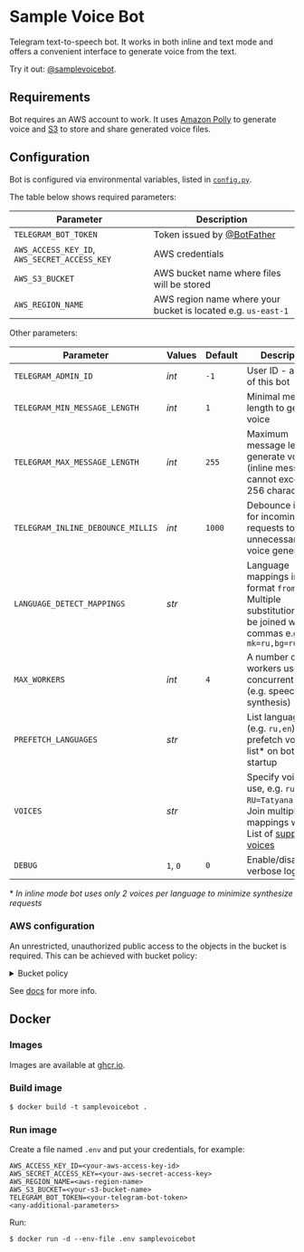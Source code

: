 # Sample Voice Bot

Telegram text-to-speech bot. It works in both inline and text mode and offers a convenient interface to generate voice from the text.

Try it out: [@samplevoicebot](https://t.me/samplevoicebot).

## Requirements

Bot requires an AWS account to work. It uses [Amazon Polly](https://aws.amazon.com/polly/) to generate voice
and [S3](https://aws.amazon.com/s3/) to store and share generated voice files.

## Configuration

Bot is configured via environmental variables, listed in [`config.py`](src/config.py).

The table below shows required parameters:

Parameter|Description
---|---
`TELEGRAM_BOT_TOKEN`|Token issued by [@BotFather](https://t.me/botfather)
`AWS_ACCESS_KEY_ID`, `AWS_SECRET_ACCESS_KEY`|AWS credentials
`AWS_S3_BUCKET`|AWS bucket name where files will be stored
`AWS_REGION_NAME`|AWS region name where your bucket is located e.g. `us-east-1`

Other parameters:

Parameter|Values|Default|Description
---|---|---|---
`TELEGRAM_ADMIN_ID`|_int_|`-1`|User ID - admin of this bot
`TELEGRAM_MIN_MESSAGE_LENGTH`|_int_|`1`|Minimal message length to generate voice
`TELEGRAM_MAX_MESSAGE_LENGTH`|_int_|`255`|Maximum message length to generate voice (inline messages cannot exceed 256 characters)
`TELEGRAM_INLINE_DEBOUNCE_MILLIS`|_int_|`1000`|Debounce interval for incoming inline requests to avoid unnecessary voice generations
`LANGUAGE_DETECT_MAPPINGS`|_str_| |Language mappings in format `from=to`. Multiple substitutions can be joined with commas e.g. `mk=ru,bg=ru,uk=ru`
`MAX_WORKERS`|_int_|`4`|A number of workers used for concurrent jobs (e.g. speech synthesis)
`PREFETCH_LANGUAGES`|_str_| |List languages (e.g. `ru,en`) to prefetch voices list\* on bot startup
`VOICES`|_str_| |Specify voices to use, e.g. `ru-RU=Tatyana,Maxim`. Join multiple mappings with `;`. List of [supported voices](https://docs.aws.amazon.com/polly/latest/dg/voicelist.html)
`DEBUG`|`1`, `0`|`0`|Enable/disable verbose logging

\* *In inline mode bot uses only 2 voices per language to minimize synthesize requests*

### AWS configuration

An unrestricted, unauthorized public access to the objects in the bucket is required. This can be achieved with bucket policy:

<details>
<summary>Bucket policy</summary>
  
```json
{
    "Version": "2012-10-17",
    "Statement": [
        {
            "Sid": "PublicRead",
            "Effect": "Allow",
            "Principal": "*",
            "Action": "s3:GetObject",
            "Resource": "arn:aws:s3:::samplebucket/*"
        }
    ]
}
```
_\* `samplebucket` must be substituted with your backet name._
</details>

See [docs](https://docs.aws.amazon.com/AmazonS3/latest/dev/WebsiteAccessPermissionsReqd.html) for more info.

## Docker

### Images

Images are available at [ghcr.io](https://github.com/italankin/samplevoicebot/pkgs/container/samplevoicebot).

### Build image

```
$ docker build -t samplevoicebot .
```

### Run image

Create a file named `.env` and put your credentials, for example:

```
AWS_ACCESS_KEY_ID=<your-aws-access-key-id>
AWS_SECRET_ACCESS_KEY=<your-aws-secret-access-key>
AWS_REGION_NAME=<aws-region-name>
AWS_S3_BUCKET=<your-s3-bucket-name>
TELEGRAM_BOT_TOKEN=<your-telegram-bot-token>
<any-additional-parameters>
```

Run:

```
$ docker run -d --env-file .env samplevoicebot
```
